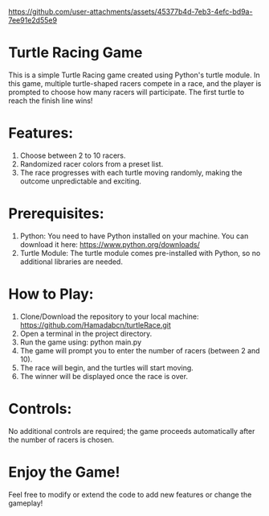https://github.com/user-attachments/assets/45377b4d-7eb3-4efc-bd9a-7ee91e2d55e9
# Turtle Racing Game
This is a simple Turtle Racing game created using Python's turtle module. In this game, multiple turtle-shaped racers compete in a race, and the player is prompted to choose how many racers will participate. The first turtle to reach the finish line wins!

# Features:
1. Choose between 2 to 10 racers.
2. Randomized racer colors from a preset list.
3. The race progresses with each turtle moving randomly, making the outcome unpredictable and exciting.

# Prerequisites:
1. Python: You need to have Python installed on your machine. You can download it here: https://www.python.org/downloads/
2. Turtle Module: The turtle module comes pre-installed with Python, so no additional libraries are needed.

# How to Play:
1. Clone/Download the repository to your local machine: https://github.com/Hamadabcn/turtleRace.git
2. Open a terminal in the project directory.
3. Run the game using: python main.py
4. The game will prompt you to enter the number of racers (between 2 and 10).
5. The race will begin, and the turtles will start moving.
6. The winner will be displayed once the race is over.

# Controls:
No additional controls are required; the game proceeds automatically after the number of racers is chosen.

# Enjoy the Game!
Feel free to modify or extend the code to add new features or change the gameplay!
